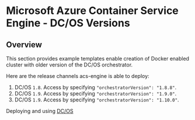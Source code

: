# Microsoft Azure Container Service Engine - DC/OS Versions

## Overview

This section provides example templates enable creation of Docker enabled cluster with older version of the DC/OS orchestrator.

Here are the release channels acs-engine is able to deploy:

1. DC/OS `1.8`.  Access by specifying `"orchestratorVersion": "1.8.8"`.
2. DC/OS `1.9`.  Access by specifying `"orchestratorVersion": "1.9.0"`.
3. DC/OS `1.9`.  Access by specifying `"orchestratorVersion": "1.10.0"`.

Deploying and using [DC/OS](../../docs/dcos.md)
